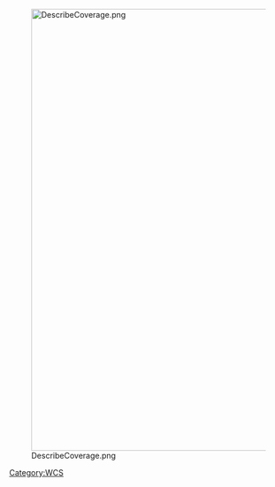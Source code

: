 <figure>
<img src="DescribeCoverage.png" title="DescribeCoverage.png"
width="800" />
<figcaption>DescribeCoverage.png</figcaption>
</figure>

[Category:WCS](Category:WCS "wikilink")